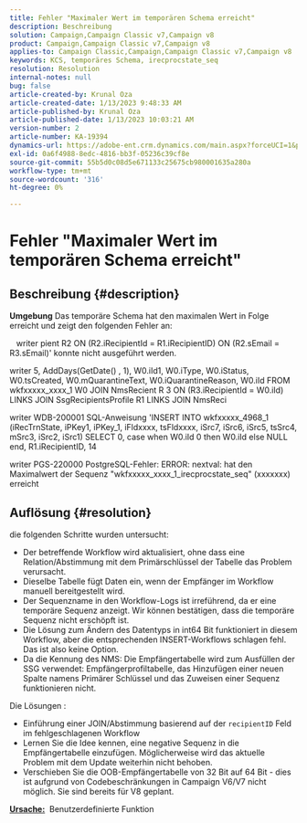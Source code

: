 ```yaml
---
title: Fehler "Maximaler Wert im temporären Schema erreicht"
description: Beschreibung
solution: Campaign,Campaign Classic v7,Campaign v8
product: Campaign,Campaign Classic v7,Campaign v8
applies-to: Campaign Classic,Campaign,Campaign Classic v7,Campaign v8
keywords: KCS, temporäres Schema, irecprocstate_seq
resolution: Resolution
internal-notes: null
bug: false
article-created-by: Krunal Oza
article-created-date: 1/13/2023 9:48:33 AM
article-published-by: Krunal Oza
article-published-date: 1/13/2023 10:03:21 AM
version-number: 2
article-number: KA-19394
dynamics-url: https://adobe-ent.crm.dynamics.com/main.aspx?forceUCI=1&pagetype=entityrecord&etn=knowledgearticle&id=e0730e70-2793-ed11-aad1-6045bd006793
exl-id: 0a6f4988-8edc-4816-bb3f-05236c39cf8e
source-git-commit: 55b5d0c08d5e671133c25675cb980001635a280a
workflow-type: tm+mt
source-wordcount: '316'
ht-degree: 0%

---
```


# Fehler &quot;Maximaler Wert im temporären Schema erreicht&quot;

## Beschreibung {#description}

<b>Umgebung</b>
Das temporäre Schema hat den maximalen Wert in Folge erreicht und zeigt den folgenden Fehler an:

   writer pient R2 ON (R2.iRecipientId = R1.iRecipientID) ON (R2.sEmail = R3.sEmail)&#39; konnte nicht ausgeführt werden.

writer 5, AddDays(GetDate() , 1), W0.iId1, W0.iType, W0.iStatus, W0.tsCreated, W0.mQuarantineText, W0.iQuarantineReason, W0.iId FROM wkfxxxxx_xxxx_1 W0 JOIN NmsRecient R 3 ON (R3.iRecipientId = W0.iId) LINKS JOIN SsgRecipientsProfile R1 LINKS JOIN NmsReci

writer WDB-200001 SQL-Anweisung &#39;INSERT INTO wkfxxxxx_4968_1 (iRecTrnState, iPKey1, iPKey_1, iFldxxxx, tsFldxxxx, iSrc7, iSrc6, iSrc5, tsSrc4, mSrc3, iSrc2, iSrc1) SELECT 0, case when W0.iId 0 then W0.iId else NULL end, R1.iRecipientID, 14

writer PGS-220000 PostgreSQL-Fehler: ERROR: nextval: hat den Maximalwert der Sequenz &quot;wkfxxxxx_xxxx_1_irecprocstate_seq&quot; (xxxxxxx) erreicht


## Auflösung {#resolution}


die folgenden Schritte wurden untersucht:

- Der betreffende Workflow wird aktualisiert, ohne dass eine Relation/Abstimmung mit dem Primärschlüssel der Tabelle das Problem verursacht.
- Dieselbe Tabelle fügt Daten ein, wenn der Empfänger im Workflow manuell bereitgestellt wird.
- Der Sequenzname in den Workflow-Logs ist irreführend, da er eine temporäre Sequenz anzeigt. Wir können bestätigen, dass die temporäre Sequenz nicht erschöpft ist.
- Die Lösung zum Ändern des Datentyps in int64 Bit funktioniert in diesem Workflow, aber die entsprechenden INSERT-Workflows schlagen fehl. Das ist also keine Option.
- Da die Kennung des NMS: Die Empfängertabelle wird zum Ausfüllen der SSG verwendet: Empfängerprofiltabelle, das Hinzufügen einer neuen Spalte namens Primärer Schlüssel und das Zuweisen einer Sequenz funktionieren nicht.


Die Lösungen :

- Einführung einer JOIN/Abstimmung basierend auf der `recipientID` Feld im fehlgeschlagenen Workflow
- Lernen Sie die Idee kennen, eine negative Sequenz in die Empfängertabelle einzufügen. Möglicherweise wird das aktuelle Problem mit dem Update weiterhin nicht behoben.
- Verschieben Sie die OOB-Empfängertabelle von 32 Bit auf 64 Bit - dies ist aufgrund von Codebeschränkungen in Campaign V6/V7 nicht möglich. Sie sind bereits für V8 geplant.




<b><u>Ursache:</u></b>  Benutzerdefinierte Funktion
